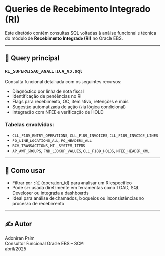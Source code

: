 # Queries de Recebimento Integrado (RI)

Este diretório contém consultas SQL voltadas à análise funcional e técnica do módulo de **Recebimento Integrado (RI)** no Oracle EBS.

---

## 📌 Query principal

### `RI_SUPERVISAO_ANALITICA_V3.sql`

Consulta funcional detalhada com os seguintes recursos:

- Diagnóstico por linha de nota fiscal
- Identificação de pendências no RI
- Flags para recebimento, OC, item ativo, retenções e mais
- Sugestão automatizada de ação (via lógica condicional)
- Integração com NFEE e verificação de HOLD

### Tabelas envolvidas:

- `CLL_F189_ENTRY_OPERATIONS`, `CLL_F189_INVOICES`, `CLL_F189_INVOICE_LINES`
- `PO_LINE_LOCATIONS_ALL`, `PO_HEADERS_ALL`
- `RCV_TRANSACTIONS`, `MTL_SYSTEM_ITEMS`
- `AP_AWT_GROUPS`, `FND_LOOKUP_VALUES`, `CLL_F189_HOLDS`, `NFEE_HEADER_XML`

---

## 📎 Como usar

- Filtrar por `:RI` (operation_id) para analisar um RI específico
- Pode ser usada diretamente em ferramentas como TOAD, SQL Developer ou integrada a dashboards
- Ideal para análise de chamados, bloqueios ou inconsistências no processo de recebimento

---

## ✍️ Autor

Adoniran Paim  
Consultor Funcional Oracle EBS – SCM  
abril/2025
